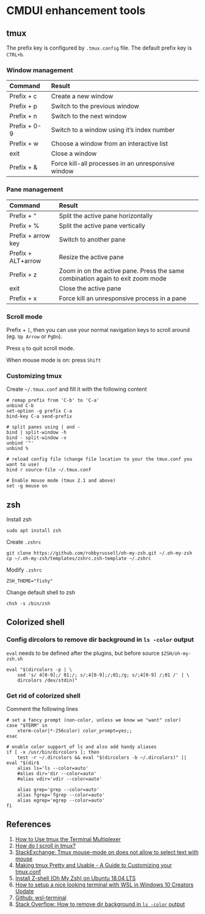 # CMDUI enhancement tools

## tmux

The prefix key is configured by `.tmux.config` file. The default prefix key is `CTRL+b`.

### Window management

| Command | Result |
| :--- | :--- |
| Prefix + c | Create a new window |
| Prefix + p | Switch to the previous window |
| Prefix + n | Switch to the next window |
| Prefix + 0-9 | Switch to a window using it’s index number |
| Prefix + w | Choose a window from an interactive list |
| exit | Close a window |
| Prefix + & | Force kill-all processes in an unresponsive window |

### Pane management

| Command | Result |
| :--- | :--- |
| Prefix + “ | Split the active pane horizontally |
| Prefix + % | Split the active pane vertically |
| Prefix + arrow key | Switch to another pane |
| Prefix + ALT+arrow | Resize the active pane |
| Prefix + z | Zoom in on the active pane. Press the same combination again to exit zoom mode |
| exit | Close the active pane |
| Prefix + x | Force kill an unresponsive process in a pane |

### Scroll mode

Prefix + `[`, then you can use your normal navigation keys to scroll around \(eg. `Up Arrow` or `PgDn`\).

Press `q` to quit scroll mode.

When mouse mode is on: press `Shift`

### Customizing tmux

Create `~/.tmux.conf` and fill it with the following content

```text
# remap prefix from 'C-b' to 'C-a'
unbind C-b
set-option -g prefix C-a
bind-key C-a send-prefix

# split panes using | and -
bind | split-window -h
bind - split-window -v
unbind '"'
unbind %

# reload config file (change file location to your the tmux.conf you want to use)
bind r source-file ~/.tmux.conf

# Enable mouse mode (tmux 2.1 and above)
set -g mouse on
```

## zsh

Install zsh

```text
sudo apt install zsh
```

Create `.zshrc`

```text
git clone https://github.com/robbyrussell/oh-my-zsh.git ~/.oh-my-zsh
cp ~/.oh-my-zsh/templates/zshrc.zsh-template ~/.zshrc
```

Modify `.zshrc`

```text
ZSH_THEME="fishy"
```

Change default shell to zsh

```text
chsh -s /bin/zsh
```

## Colorized shell

### Config dircolors to remove dir background in `ls -color` output

`eval` needs to be defined after the plugins, but before source `$ZSH/oh-my-zsh.sh`

```text
eval "$(dircolors -p | \
    sed 's/ 4[0-9];/ 01;/; s/;4[0-9];/;01;/g; s/;4[0-9] /;01 /' | \
    dircolors /dev/stdin)"
```

### Get rid of colorized shell

Comment the following lines

```text
# set a fancy prompt (non-color, unless we know we "want" color)
case "$TERM" in
    xterm-color|*-256color) color_prompt=yes;;
esac

# enable color support of ls and also add handy aliases
if [ -x /usr/bin/dircolors ]; then
    test -r ~/.dircolors && eval "$(dircolors -b ~/.dircolors)" || eval "$(dir$
    alias ls='ls --color=auto'
    #alias dir='dir --color=auto'
    #alias vdir='vdir --color=auto'

    alias grep='grep --color=auto'
    alias fgrep='fgrep --color=auto'
    alias egrep='egrep --color=auto'
fi
```

## References

1. [How to Use tmux the Terminal Multiplexer](https://www.linode.com/docs/networking/ssh/persistent-terminal-sessions-with-tmux/)
2. [How do I scroll in tmux?](https://superuser.com/questions/209437/how-do-i-scroll-in-tmux/209608)
3. [StackExchange: Tmux mouse-mode on does not allow to select text with mouse](https://unix.stackexchange.com/questions/332419/tmux-mouse-mode-on-does-not-allow-to-select-text-with-mouse)
4. [Making tmux Pretty and Usable - A Guide to Customizing your tmux.conf](https://www.hamvocke.com/blog/a-guide-to-customizing-your-tmux-conf/)
5. [Install Z-shell \(Oh My Zsh\) on Ubuntu 18.04 LTS](https://dev.to/mskian/install-z-shell-oh-my-zsh-on-ubuntu-1804-lts-4cm4)
6. [How to setup a nice looking terminal with WSL in Windows 10 Creators Update](https://medium.com/@Andreas_cmj/how-to-setup-a-nice-looking-terminal-with-wsl-in-windows-10-creators-update-2b468ed7c326)
7. [Github: wsl-terminal](https://github.com/goreliu/wsl-terminal)
8. [Stack Overflow: How to remove dir background in `ls -color` output](https://stackoverflow.com/questions/40574819/how-to-remove-dir-background-in-ls-color-output)

